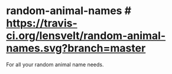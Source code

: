 # random-animal-names # https://travis-ci.org/lensvelt/random-animal-names.svg?branch=master

For all your random animal name needs.
